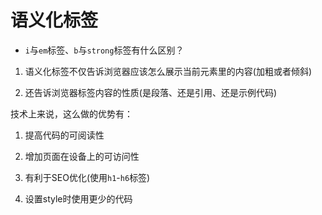 # 语义化标签

- `i`与`em`标签、`b`与`strong`标签有什么区别？

1. 语义化标签不仅告诉浏览器应该怎么展示当前元素里的内容(加粗或者倾斜)

2. 还告诉浏览器标签内容的性质(是段落、还是引用、还是示例代码)

技术上来说，这么做的优势有：

1. 提高代码的可阅读性

2. 增加页面在设备上的可访问性

3. 有利于SEO优化(使用`h1`-`h6`标签)

4. 设置style时使用更少的代码